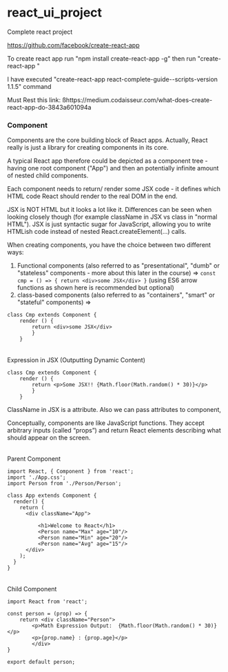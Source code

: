 # react_ui_project
Complete react project

https://github.com/facebook/create-react-app

To create react app run "npm install create-react-app -g" then run "create-react-app <project name>" 

I have executed "create-react-app react-complete-guide--scripts-version 1.1.5" command

Must Rest this link: ßhttps://medium.codaisseur.com/what-does-create-react-app-do-3843a601094a

### Component
Components are the core building block of React apps. Actually, React
really is just a library for creating components in its core.

A typical React app therefore could be depicted as a component tree -
having one root component ("App") and then an potentially infinite amount
of nested child components.

Each component needs to return/ render some JSX code - it defines
which HTML code React should render to the real DOM in the end.

JSX is NOT HTML but it looks a lot like it. Differences can be seen when
looking closely though (for example className in JSX vs class in "normal
HTML"). JSX is just syntactic sugar for JavaScript, allowing you to write
HTMLish code instead of nested React.createElement(...) calls.

When creating components, you have the choice between two different
ways:
1. Functional components (also referred to as "presentational", "dumb" or
"stateless" components - more about this later in the course) => 
```const cmp = () => { return <div>some JSX</div> }```
 (using ES6 arrow functions as shown here is recommended but optional)
2. class-based components (also referred to as "containers", "smart" or "stateful"
components) => 
```
class Cmp extends Component { 
    render () {
        return <div>some JSX</div> 
        } 
    }
```
######
Expression in JSX (Outputting Dynamic Content)
```
class Cmp extends Component { 
    render () {
        return <p>Some JSX!! {Math.floor(Math.random() * 30)}</p>
        } 
    }
```

ClassName in JSX is a attribute.
Also we can pass attributes to component,

Conceptually, components are like JavaScript functions. They accept arbitrary inputs (called “props”) and return React elements describing what should appear on the screen.

######
Parent Component
```
import React, { Component } from 'react';
import './App.css';
import Person from './Person/Person';

class App extends Component {
  render() {
    return (
      <div className="App">
        
          <h1>Welcome to React</h1>
          <Person name="Max" age="10"/>
          <Person name="Min" age="20"/>
          <Person name="Avg" age="15"/>
      </div>
    );
  }
}
```

######
Child Component
```
import React from 'react';

const person = (prop) => {
    return <div className="Person">
        <p>Math Expression Output:  {Math.floor(Math.random() * 30)}</p>
        <p>{prop.name} : {prop.age}</p>
        </div>
}

export default person;
```
